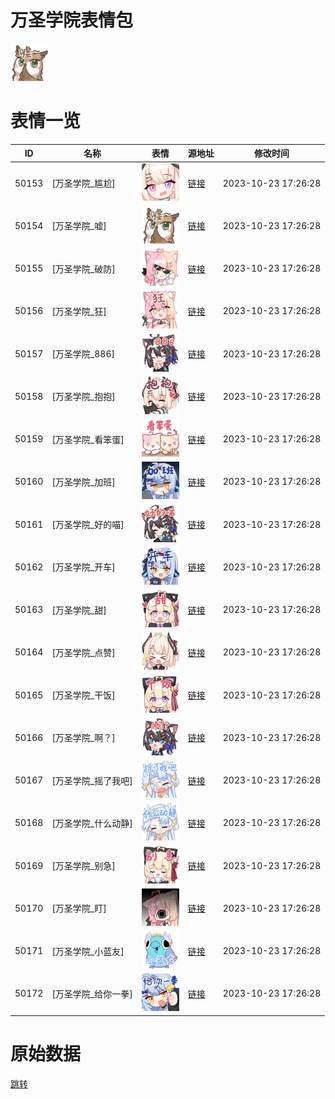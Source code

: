 # 万圣学院表情包

<img src="./cover.png" height="60" alt="cover" />

# 表情一览

|ID|名称|表情|源地址|修改时间|
|----|----|----|----|----|
|50153|[万圣学院_尴尬]|<img src="./pic/050153_%5B万圣学院_尴尬%5D.png" height="60" alt="尴尬"/>|[链接](https://i0.hdslb.com/bfs/garb/item/9ed9048d5e0272ed1c9a7c45178ecc60d0ee2aee.png)|2023-10-23 17:26:28|
|50154|[万圣学院_嘘]|<img src="./pic/050154_%5B万圣学院_嘘%5D.png" height="60" alt="嘘"/>|[链接](https://i0.hdslb.com/bfs/garb/item/a893ea9cefdd87d6dbfdd4906ba8d0914fdfbd6a.png)|2023-10-23 17:26:28|
|50155|[万圣学院_破防]|<img src="./pic/050155_%5B万圣学院_破防%5D.png" height="60" alt="破防"/>|[链接](https://i0.hdslb.com/bfs/garb/item/54f12d011e76a55036ce628e2593e240eaca8d19.png)|2023-10-23 17:26:28|
|50156|[万圣学院_狂]|<img src="./pic/050156_%5B万圣学院_狂%5D.png" height="60" alt="狂"/>|[链接](https://i0.hdslb.com/bfs/garb/item/d86197ed250ae7c3bb0ab0216989a812c44ad70c.png)|2023-10-23 17:26:28|
|50157|[万圣学院_886]|<img src="./pic/050157_%5B万圣学院_886%5D.png" height="60" alt="886"/>|[链接](https://i0.hdslb.com/bfs/garb/item/947844ddaa598fb12262acc3f154324ec330e637.png)|2023-10-23 17:26:28|
|50158|[万圣学院_抱抱]|<img src="./pic/050158_%5B万圣学院_抱抱%5D.png" height="60" alt="抱抱"/>|[链接](https://i0.hdslb.com/bfs/garb/item/e0624a417c2f6f05eac6f5eacc211c72b04cf94a.png)|2023-10-23 17:26:28|
|50159|[万圣学院_看笨蛋]|<img src="./pic/050159_%5B万圣学院_看笨蛋%5D.png" height="60" alt="看笨蛋"/>|[链接](https://i0.hdslb.com/bfs/garb/item/b38c52de6875bc75265114dda5d6f4acc60f4af7.png)|2023-10-23 17:26:28|
|50160|[万圣学院_加班]|<img src="./pic/050160_%5B万圣学院_加班%5D.png" height="60" alt="加班"/>|[链接](https://i0.hdslb.com/bfs/garb/item/68db439103434e1e474d2802c1d3205613d98858.png)|2023-10-23 17:26:28|
|50161|[万圣学院_好的喵]|<img src="./pic/050161_%5B万圣学院_好的喵%5D.png" height="60" alt="好的喵"/>|[链接](https://i0.hdslb.com/bfs/garb/item/64e137659430ef816b1c8ca3b8ed6333bb5d3549.png)|2023-10-23 17:26:28|
|50162|[万圣学院_开车]|<img src="./pic/050162_%5B万圣学院_开车%5D.png" height="60" alt="开车"/>|[链接](https://i0.hdslb.com/bfs/garb/item/7d63c92a811f28eb901766f41fbc83b9ffef7d34.png)|2023-10-23 17:26:28|
|50163|[万圣学院_甜]|<img src="./pic/050163_%5B万圣学院_甜%5D.png" height="60" alt="甜"/>|[链接](https://i0.hdslb.com/bfs/garb/item/d326cc389855ef31da039de35694f180a315ed4d.png)|2023-10-23 17:26:28|
|50164|[万圣学院_点赞]|<img src="./pic/050164_%5B万圣学院_点赞%5D.png" height="60" alt="点赞"/>|[链接](https://i0.hdslb.com/bfs/garb/item/38ff2b26df31ff55f4c332f8cd47fd6a6028cdce.png)|2023-10-23 17:26:28|
|50165|[万圣学院_干饭]|<img src="./pic/050165_%5B万圣学院_干饭%5D.png" height="60" alt="干饭"/>|[链接](https://i0.hdslb.com/bfs/garb/item/77708f63f608e7b31207b7148e632558fdd0e3f1.png)|2023-10-23 17:26:28|
|50166|[万圣学院_啊？]|<img src="./pic/050166_%5B万圣学院_啊？%5D.png" height="60" alt="啊？"/>|[链接](https://i0.hdslb.com/bfs/garb/item/3080426b224e65578cd2315f9ce9774b10e1718b.png)|2023-10-23 17:26:28|
|50167|[万圣学院_摇了我吧]|<img src="./pic/050167_%5B万圣学院_摇了我吧%5D.png" height="60" alt="摇了我吧"/>|[链接](https://i0.hdslb.com/bfs/garb/item/9b5b2a3a24034f183f189cf6d18e07eeca8c7ce1.png)|2023-10-23 17:26:28|
|50168|[万圣学院_什么动静]|<img src="./pic/050168_%5B万圣学院_什么动静%5D.png" height="60" alt="什么动静"/>|[链接](https://i0.hdslb.com/bfs/garb/item/c3dea8dac57dea3f2098b776047ef95ded74fe53.png)|2023-10-23 17:26:28|
|50169|[万圣学院_别急]|<img src="./pic/050169_%5B万圣学院_别急%5D.png" height="60" alt="别急"/>|[链接](https://i0.hdslb.com/bfs/garb/item/ffd8c2777d29f1083cef093d1a8e9f32cdd7def4.png)|2023-10-23 17:26:28|
|50170|[万圣学院_盯]|<img src="./pic/050170_%5B万圣学院_盯%5D.png" height="60" alt="盯"/>|[链接](https://i0.hdslb.com/bfs/garb/item/424e18b732c336016f0a5b7041a2d91d0ea4d5b6.png)|2023-10-23 17:26:28|
|50171|[万圣学院_小蓝友]|<img src="./pic/050171_%5B万圣学院_小蓝友%5D.png" height="60" alt="小蓝友"/>|[链接](https://i0.hdslb.com/bfs/garb/item/38ba028d564dd07241d05aebb5ef029cba523c1f.png)|2023-10-23 17:26:28|
|50172|[万圣学院_给你一拳]|<img src="./pic/050172_%5B万圣学院_给你一拳%5D.png" height="60" alt="给你一拳"/>|[链接](https://i0.hdslb.com/bfs/garb/item/e43a8954809e32265522d364368ac162f4fa1dfc.png)|2023-10-23 17:26:28|

# 原始数据

[跳转](./raw.json)

